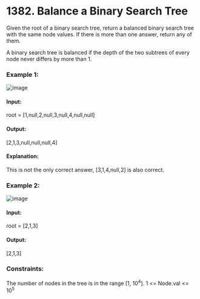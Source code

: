 # 1382. Balance a Binary Search Tree
Given the root of a binary search tree, return a balanced binary search tree with the same node values. If there is more than one answer, return any of them.

A binary search tree is balanced if the depth of the two subtrees of every node never differs by more than 1.

### Example 1:
![image](https://github.com/Shailesh93602/potd/assets/87556206/93ec7520-a50f-494f-8740-4ad44dd05533)
#### Input: 
root = [1,null,2,null,3,null,4,null,null]
#### Output:
[2,1,3,null,null,null,4]
#### Explanation:
This is not the only correct answer, [3,1,4,null,2] is also correct.

### Example 2:
![image](https://github.com/Shailesh93602/potd/assets/87556206/9867d2b3-96a8-4989-94df-9cbdac624397)
#### Input:
root = [2,1,3]
#### Output:
[2,1,3]
 
### Constraints:
The number of nodes in the tree is in the range [1, $`10^4`$].
1 <= Node.val <= $`10^5`$


